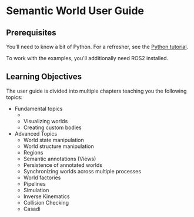 # Semantic World User Guide

## Prerequisites
You’ll need to know a bit of Python. For a refresher, see the [Python tutorial](https://docs.python.org/3/tutorial/).

To work with the examples, you'll additionally need ROS2 installed.

## Learning Objectives

The user guide is divided into multiple chapters teaching you the following topics:

- Fundamental topics
  - [](loading-worlds)
  - Visualizing worlds
  - Creating custom bodies
- Advanced Topics
  - World state manipulation 
  - World structure manipulation
  - Regions
  - Semantic annotations (Views)
  - Persistence of annotated worlds
  - Synchronizing worlds across multiple processes
  - World factories
  - Pipelines
  - Simulation
  - Inverse Kinematics
  - Collision Checking
  - Casadi
